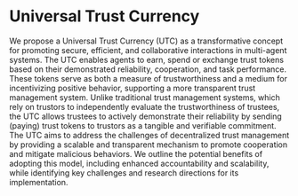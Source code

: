 # Universal Trust Currency
We propose a Universal Trust Currency (UTC) as a transformative concept for promoting secure, efficient, and collaborative interactions in multi-agent systems. The UTC enables agents to earn, spend or exchange trust tokens based on their demonstrated reliability, cooperation, and task performance. These tokens serve as both a measure of trustworthiness and a medium for incentivizing positive behavior, supporting a more transparent trust management system. Unlike traditional trust management systems, which rely on trustors to independently evaluate the trustworthiness of trustees, the UTC allows trustees to actively demonstrate their reliability by sending (paying) trust tokens to trustors as a tangible and verifiable commitment. The UTC aims to address the challenges of decentralized trust management by providing a scalable and transparent mechanism to promote cooperation and mitigate malicious behaviors. We outline the potential benefits of adopting this model, including enhanced accountability and scalability, while identifying key challenges and research directions for its implementation.

